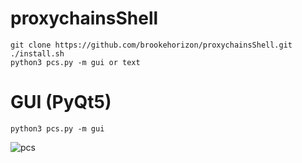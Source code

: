 # proxychainsShell


```
git clone https://github.com/brookehorizon/proxychainsShell.git
./install.sh
python3 pcs.py -m gui or text
```

# GUI (PyQt5)
```
python3 pcs.py -m gui
```
![pcs](https://user-images.githubusercontent.com/86805843/181652108-061203a7-bf5b-46f5-b644-d34ae9867e76.png)
